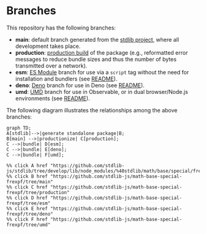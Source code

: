 <!--

@license Apache-2.0

Copyright (c) 2022 The Stdlib Authors.

Licensed under the Apache License, Version 2.0 (the "License");
you may not use this file except in compliance with the License.
You may obtain a copy of the License at

    http://www.apache.org/licenses/LICENSE-2.0

Unless required by applicable law or agreed to in writing, software
distributed under the License is distributed on an "AS IS" BASIS,
WITHOUT WARRANTIES OR CONDITIONS OF ANY KIND, either express or implied.
See the License for the specific language governing permissions and
limitations under the License.

-->

# Branches

This repository has the following branches:

-   **main**: default branch generated from the [stdlib project][stdlib-url], where all development takes place.
-   **production**: [production build][production-url] of the package (e.g., reformatted error messages to reduce bundle sizes and thus the number of bytes transmitted over a network).
-   **esm**: [ES Module][esm-url] branch for use via a `script` tag without the need for installation and bundlers (see [README][esm-readme]).
-   **deno**: [Deno][deno-url] branch for use in Deno (see [README][deno-readme]).
-   **umd**: [UMD][umd-url] branch for use in Observable, or in dual browser/Node.js environments (see [README][umd-readme]).

The following diagram illustrates the relationships among the above branches:

```mermaid
graph TD;
A[stdlib]-->|generate standalone package|B;
B[main] -->|productionize| C[production];
C -->|bundle| D[esm];
C -->|bundle| E[deno];
C -->|bundle| F[umd];

%% click A href "https://github.com/stdlib-js/stdlib/tree/develop/lib/node_modules/%40stdlib/math/base/special/frexpf"
%% click B href "https://github.com/stdlib-js/math-base-special-frexpf/tree/main"
%% click C href "https://github.com/stdlib-js/math-base-special-frexpf/tree/production"
%% click D href "https://github.com/stdlib-js/math-base-special-frexpf/tree/esm"
%% click E href "https://github.com/stdlib-js/math-base-special-frexpf/tree/deno"
%% click F href "https://github.com/stdlib-js/math-base-special-frexpf/tree/umd"
```

[stdlib-url]: https://github.com/stdlib-js/stdlib/tree/develop/lib/node_modules/%40stdlib/math/base/special/frexpf
[production-url]: https://github.com/stdlib-js/math-base-special-frexpf/tree/production
[deno-url]: https://github.com/stdlib-js/math-base-special-frexpf/tree/deno
[deno-readme]: https://github.com/stdlib-js/math-base-special-frexpf/blob/deno/README.md
[umd-url]: https://github.com/stdlib-js/math-base-special-frexpf/tree/umd
[umd-readme]: https://github.com/stdlib-js/math-base-special-frexpf/blob/umd/README.md
[esm-url]: https://github.com/stdlib-js/math-base-special-frexpf/tree/esm
[esm-readme]: https://github.com/stdlib-js/math-base-special-frexpf/blob/esm/README.md